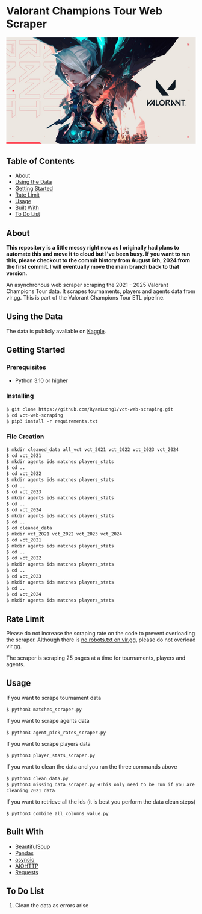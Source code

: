 # Valorant Champions Tour Web Scraper

![banner_picture](banner.jpg)


## Table of Contents

- [About](#about)
- [Using the Data](#using_the_data)
- [Getting Started](#getting_started)
- [Rate Limit](#rate_limit)
- [Usage](#usage)
- [Built With](#built_with)
- [To Do List](#to_do_list)

## About <a name = "about"></a>

**This repository is a little messy right now as I originally had plans to automate this and move it to cloud but I've been busy. If you want to run this, please checkout to the commit history from August 6th, 2024 from the first commit. I will eventually move the main branch back to that version.**

An asynchronous web scraper scraping the 2021 - 2025 Valorant Champions Tour data. It scrapes tournaments, players and agents data from vlr.gg. This is part of the Valorant Champions Tour ETL pipeline. 

## Using the Data <a name ="using_the_data"></a>
The data is publicly avaliable on [Kaggle](https://www.kaggle.com/datasets/ryanluong1/valorant-champion-tour-2021-2023-data).

## Getting Started <a name = "getting_started"></a>


### Prerequisites

- Python 3.10 or higher



### Installing


```
$ git clone https://github.com/RyanLuong1/vct-web-scraping.git
$ cd vct-web-scraping
$ pip3 install -r requirements.txt
```

### File Creation

```
$ mkdir cleaned_data all_vct vct_2021 vct_2022 vct_2023 vct_2024
$ cd vct_2021
$ mkdir agents ids matches players_stats
$ cd ..
$ cd vct_2022
$ mkdir agents ids matches players_stats
$ cd ..
$ cd vct_2023
$ mkdir agents ids matches players_stats
$ cd ..
$ cd vct_2024
$ mkdir agents ids matches players_stats
$ cd ..
$ cd cleaned_data
$ mkdir vct_2021 vct_2022 vct_2023 vct_2024
$ cd vct_2021 
$ mkdir agents ids matches players_stats
$ cd ..
$ cd vct_2022
$ mkdir agents ids matches players_stats
$ cd ..
$ cd vct_2023 
$ mkdir agents ids matches players_stats
$ cd ..
$ cd vct_2024 
$ mkdir agents ids matches players_stats
```


## Rate Limit <a name = "rate_limit"></a>
Please do not increase the scraping rate on the code to prevent overloading the scraper. Although there is [no robots.txt on vlr.gg](https://www.vlr.gg/30777/is-data-scraping-allowed), please do not overload vlr.gg.

The scraper is scraping 25 pages at a time for tournaments, players and agents.

## Usage <a name = "usage"></a>
If you want to scrape tournament data
```
$ python3 matches_scraper.py
```

If you want to scrape agents data
```
$ python3 agent_pick_rates_scraper.py
```

If you want to scrape players data
```
$ python3 player_stats_scraper.py
```

If you want to clean the data and you ran the three commands above
```
$ python3 clean_data.py
$ python3 missing_data_scraper.py #This only need to be run if you are cleaning 2021 data
```

If you want to retrieve all the ids (it is best you perform the data clean steps)
```
$ python3 combine_all_columns_value.py
```

## Built With <a name="built_with"></a>
- [BeautifulSoup](https://www.crummy.com/software/BeautifulSoup/)
- [Pandas](https://pandas.pydata.org/)
- [asyncio](https://docs.python.org/3/library/asyncio.html)
- [AIOHTTP](https://docs.aiohttp.org/en/stable/)
- [Requests](https://requests.readthedocs.io/en/latest/)

## To Do List <a name ="to_do_list"></a>

1. Clean the data as errors arise
